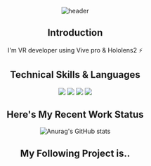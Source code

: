 <div align="center"> 
  
![header](https://capsule-render.vercel.app/api?type=Waving&text=Hello%World!&fontColor=9384D1)

## Introduction 
I'm VR developer using Vive pro & Hololens2 ⚡

## Technical Skills & Languages
<img src = "https://img.shields.io/badge/Unity-222324?style=flat-square&logo=Unity&logoColor=white"/> <img src="https://img.shields.io/badge/Kotlin-7F52FF?style=flat-square&logo=Kotlin&logoColor=white"/> 
<img src = "https://img.shields.io/badge/Microsoft Azure-0078D4?style=flat-square&logo=Microsoft Azure&logoColor=white"/> <img src = "https://img.shields.io/badge/Numpy-013243?style=flat-square&logo=Numpy&logoColor=white"/> 

## Here's My Recent Work Status
![Anurag's GitHub stats](https://github-readme-stats.vercel.app/api?username=JunHyeong13&show_icons=true&theme=radical)

## My Following Project is..
